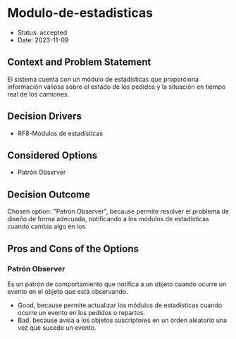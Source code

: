 # Modulo-de-estadisticas

* Status: accepted
* Date: 2023-11-09

## Context and Problem Statement

El sistema cuenta con un módulo de estadísticas que proporciona información valiosa sobre el estado de los pedidos y la situación en tiempo real de los camiones.

## Decision Drivers

* RF8-Módulos de estadísticas

## Considered Options

* Patrón Observer

## Decision Outcome

Chosen option: "Patrón Observer", because permite resolver el problema de diseño de forma adecuada, notificando a los módulos de estadísticas cuando cambia algo en los

## Pros and Cons of the Options

### Patrón Observer

Es un patrón de comportamiento que notifica a un objeto cuando ocurre un evento en el objeto que está observando.

* Good, because permite actualizar los módulos de estadísticas cuando ocurre un evento en los pedidos o repartos.
* Bad, because avisa a los objetos suscriptores en un orden aleatorio una vez que sucede un evento.
